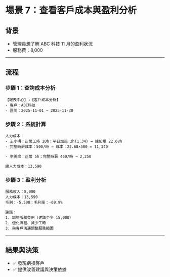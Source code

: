 # 場景 7：查看客戶成本與盈利分析

## 背景
- 管理員想了解 ABC 科技 11 月的盈利狀況
- 服務費：8,000

---

## 流程

### 步驟 1：查詢成本分析
```
【報表中心】→【客戶成本分析】
- 客戶：ABC科技
- 區間：2025-11-01 ~ 2025-11-30
```

### 步驟 2：系統計算
```
人力成本：
- 王小明：正常工時 20h；平日加班 2h(1.34) → 總加權 22.68h
- 完整時薪成本：500/時 → 成本：22.68×500 = 11,340

- 李美玲：正常 5h；完整時薪 450/時 → 2,250

總人力成本：13,590
```

### 步驟 3：盈利分析
```
服務收入：8,000
人力成本：13,590
毛利：-5,590；毛利率：-69.9%

建議：
1. 調整服務費用（建議至少 15,000）
2. 優化流程、減少工時
3. 與客戶溝通調整服務範圍
```

---

## 結果與決策
- ✅ 發現虧損客戶
- ✅ 提供改善建議與決策依據
